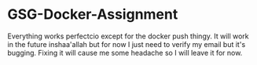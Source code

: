 # GSG-Docker-Assignment

Everything works perfectcio except for the docker push thingy.
It will work in the future inshaa'allah but for now I just need to verify my email but it's bugging. Fixing it will cause me some headache so I will leave it for now.
